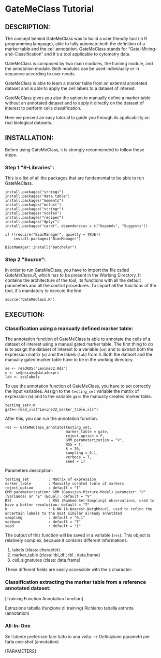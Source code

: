 # GateMeClass Tutorial

## DESCRIPTION:

The concept behind GateMeClass was to build a user friendly tool (in R programming language), able to fully automate both the definition of a marker table and the cell annotation. GateMeClass stands for “Gate-Mining-and-Classification” and it's a tool applicable to cytometry data.

GateMeClass is composed by two main modules, the training module, and the annotation module. Both modules can be used individually or in sequence according to user needs.

GateMeClass is able to learn a marker table from an external annotated dataset and is able to apply the cell labels to a dataset of interest.

GateMeClass gives you also the option to manually define a marker table without an annotated dataset and to apply it directly on the dataset of interest to perform cells classification.

Here we present an easy tutorial to guide you through its applicability on real biological datasets. 


## INSTALLATION:

Before using GateMeClass, it is strongly reconmended to follow these steps.

### Step 1 "R-Libraries":

This is a list of all the packages that are fundamental to be able to run GateMeClass.

```
install.packages("stringi")
install.packages("data.table")
install.packages("moments")
install.packages("mclust")
install.packages("stringr")
install.packages("scales")
install.packages("recipes")
install.packages("dplyr")
install.packages("caret", dependencies = c("Depends", "Suggests"))

if (!require("BiocManager", quietly = TRUE))
    install.packages("BiocManager")

BiocManager::install("batchelor")

```

### Step 2 "Source":

In order to run GateMeClass, you have to import the file called *GateMeClass.R*, which has to be present in the Working Directory.
It contains the architecture of the tool, its functions with all the default parameters and all the control procedures.
To import all the functions of the tool, it's mandatory to execute the line:

```
source("GateMeClass.R")

```


## EXECUTION:

### Classification using a manually defined marker table:

The annotation function of GateMeClass is able to annotate the cells of a dataset of interest using a manual gated marker table.
The first thing to do is to assign the dataset of interest to a variable (`se`) and to extract both the expression matrix (`m`) and the labels (`lab`) from it.
Both the dataset and the manually gated marker table have to be in the working directory.

```
se <- readRDS("Levine32.Rds")    
m <- se@assays@data$exprs    
lab <- se$labels
```
 
To use the annotation function of GateMeClass, you have to set correctly the input variables.
Assign to the `testing_set` variable the matrix of expression (`m`) and to the variable `gate` the manually created marker table.

```
testing_set<-m
gate<-read_xls("Levine32_marker_table.xls")
```

After this, you can run the annotation function.


```
res <- GateMeClass_annotate(testing_set,
                            marker_table = gate,
                            reject_option = F,
                            GMM_parameterization = "V",
                            RSS = T,
                            k = 20,				
                            sampling = 0.1,
                            verbose = T,
                            seed = 1)
```


Parameters description:
```
testing_set         : Matrix of expression
marker_table        : Manually curated table of markers
reject_option       : default = "T"
GMM_parameterization: GMM (Gaussian-Mixture-Model) parameter: "V" (Variance) or "E" (Equal), default = "V"
RSS                 : RSS (Ranked-Set-Sampling) observations, used to have a better resolution: default = "T"
k                   : k-NN (k-Nearest-Neighbour), used to refine the uncertain labels to the most similar already annotated
sampling            : default = "0.1"
verbose             : default = "T"
seed                : default = "1"
```

The output of this function will be saved in a variable (`res`). 
This object is relatively complex, because it contains different informations.


1) labels           (class: character)
2) marker_table     (class: tbl_df ; tbl ; data.frame)
3) cell_signatures  (class: data.frame)


These different fields are easily accessible with the `$` character:





### Classification extracting the marker table from a reference annotated dataset:

[Training Function Annotation function]

Estrazione tabella  (funzione di training)
Richiamo tabella estratta (annotation)

### All-In-One


Se l’utente preferisce fare tutto in una volta --> Definizione parametri per farla one-shot (annotation)

[PARAMETERS]


